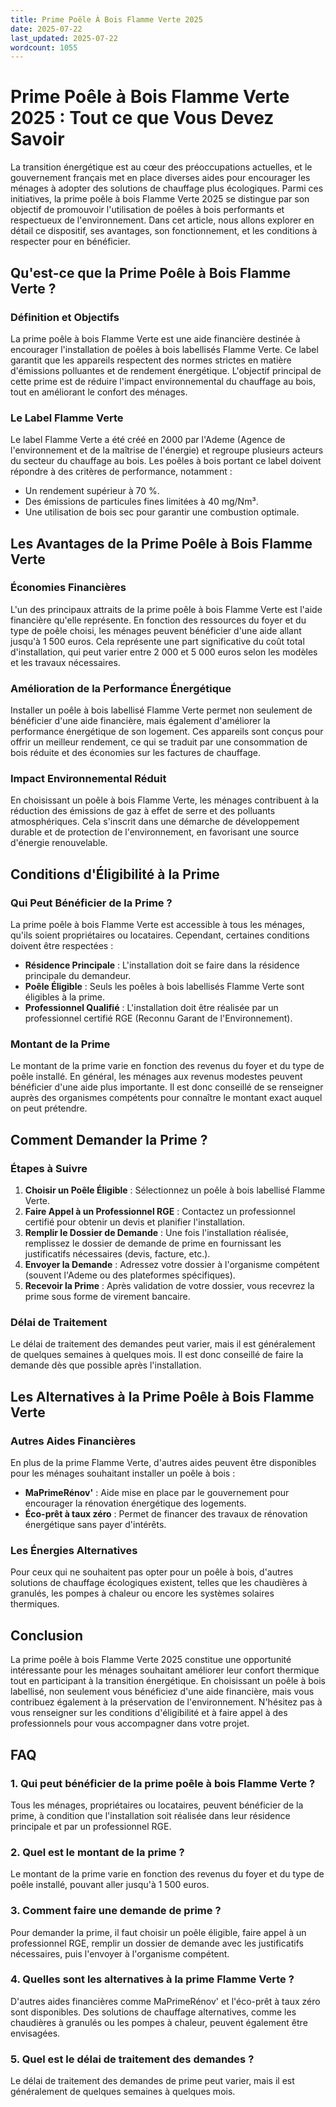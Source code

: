 ```yaml
---
title: Prime Poêle À Bois Flamme Verte 2025
date: 2025-07-22
last_updated: 2025-07-22
wordcount: 1055
---
```


# Prime Poêle à Bois Flamme Verte 2025 : Tout ce que Vous Devez Savoir

La transition énergétique est au cœur des préoccupations actuelles, et le gouvernement français met en place diverses aides pour encourager les ménages à adopter des solutions de chauffage plus écologiques. Parmi ces initiatives, la prime poêle à bois Flamme Verte 2025 se distingue par son objectif de promouvoir l'utilisation de poêles à bois performants et respectueux de l'environnement. Dans cet article, nous allons explorer en détail ce dispositif, ses avantages, son fonctionnement, et les conditions à respecter pour en bénéficier.

## Qu'est-ce que la Prime Poêle à Bois Flamme Verte ?

### Définition et Objectifs

La prime poêle à bois Flamme Verte est une aide financière destinée à encourager l'installation de poêles à bois labellisés Flamme Verte. Ce label garantit que les appareils respectent des normes strictes en matière d'émissions polluantes et de rendement énergétique. L'objectif principal de cette prime est de réduire l'impact environnemental du chauffage au bois, tout en améliorant le confort des ménages.

### Le Label Flamme Verte

Le label Flamme Verte a été créé en 2000 par l'Ademe (Agence de l'environnement et de la maîtrise de l'énergie) et regroupe plusieurs acteurs du secteur du chauffage au bois. Les poêles à bois portant ce label doivent répondre à des critères de performance, notamment :

- Un rendement supérieur à 70 %.
- Des émissions de particules fines limitées à 40 mg/Nm³.
- Une utilisation de bois sec pour garantir une combustion optimale.

## Les Avantages de la Prime Poêle à Bois Flamme Verte

### Économies Financières

L'un des principaux attraits de la prime poêle à bois Flamme Verte est l'aide financière qu'elle représente. En fonction des ressources du foyer et du type de poêle choisi, les ménages peuvent bénéficier d'une aide allant jusqu'à 1 500 euros. Cela représente une part significative du coût total d'installation, qui peut varier entre 2 000 et 5 000 euros selon les modèles et les travaux nécessaires.

### Amélioration de la Performance Énergétique

Installer un poêle à bois labellisé Flamme Verte permet non seulement de bénéficier d'une aide financière, mais également d'améliorer la performance énergétique de son logement. Ces appareils sont conçus pour offrir un meilleur rendement, ce qui se traduit par une consommation de bois réduite et des économies sur les factures de chauffage.

### Impact Environnemental Réduit

En choisissant un poêle à bois Flamme Verte, les ménages contribuent à la réduction des émissions de gaz à effet de serre et des polluants atmosphériques. Cela s'inscrit dans une démarche de développement durable et de protection de l'environnement, en favorisant une source d'énergie renouvelable.

## Conditions d'Éligibilité à la Prime

### Qui Peut Bénéficier de la Prime ?

La prime poêle à bois Flamme Verte est accessible à tous les ménages, qu'ils soient propriétaires ou locataires. Cependant, certaines conditions doivent être respectées :

- **Résidence Principale** : L'installation doit se faire dans la résidence principale du demandeur.
- **Poêle Éligible** : Seuls les poêles à bois labellisés Flamme Verte sont éligibles à la prime.
- **Professionnel Qualifié** : L'installation doit être réalisée par un professionnel certifié RGE (Reconnu Garant de l'Environnement).

### Montant de la Prime

Le montant de la prime varie en fonction des revenus du foyer et du type de poêle installé. En général, les ménages aux revenus modestes peuvent bénéficier d'une aide plus importante. Il est donc conseillé de se renseigner auprès des organismes compétents pour connaître le montant exact auquel on peut prétendre.

## Comment Demander la Prime ?

### Étapes à Suivre

1. **Choisir un Poêle Éligible** : Sélectionnez un poêle à bois labellisé Flamme Verte.
2. **Faire Appel à un Professionnel RGE** : Contactez un professionnel certifié pour obtenir un devis et planifier l'installation.
3. **Remplir le Dossier de Demande** : Une fois l'installation réalisée, remplissez le dossier de demande de prime en fournissant les justificatifs nécessaires (devis, facture, etc.).
4. **Envoyer la Demande** : Adressez votre dossier à l'organisme compétent (souvent l'Ademe ou des plateformes spécifiques).
5. **Recevoir la Prime** : Après validation de votre dossier, vous recevrez la prime sous forme de virement bancaire.

### Délai de Traitement

Le délai de traitement des demandes peut varier, mais il est généralement de quelques semaines à quelques mois. Il est donc conseillé de faire la demande dès que possible après l'installation.

## Les Alternatives à la Prime Poêle à Bois Flamme Verte

### Autres Aides Financières

En plus de la prime Flamme Verte, d'autres aides peuvent être disponibles pour les ménages souhaitant installer un poêle à bois :

- **MaPrimeRénov'** : Aide mise en place par le gouvernement pour encourager la rénovation énergétique des logements.
- **Éco-prêt à taux zéro** : Permet de financer des travaux de rénovation énergétique sans payer d'intérêts.

### Les Énergies Alternatives

Pour ceux qui ne souhaitent pas opter pour un poêle à bois, d'autres solutions de chauffage écologiques existent, telles que les chaudières à granulés, les pompes à chaleur ou encore les systèmes solaires thermiques.

## Conclusion

La prime poêle à bois Flamme Verte 2025 constitue une opportunité intéressante pour les ménages souhaitant améliorer leur confort thermique tout en participant à la transition énergétique. En choisissant un poêle à bois labellisé, non seulement vous bénéficiez d'une aide financière, mais vous contribuez également à la préservation de l'environnement. N'hésitez pas à vous renseigner sur les conditions d'éligibilité et à faire appel à des professionnels pour vous accompagner dans votre projet.

## FAQ

### 1. Qui peut bénéficier de la prime poêle à bois Flamme Verte ?

Tous les ménages, propriétaires ou locataires, peuvent bénéficier de la prime, à condition que l'installation soit réalisée dans leur résidence principale et par un professionnel RGE.

### 2. Quel est le montant de la prime ?

Le montant de la prime varie en fonction des revenus du foyer et du type de poêle installé, pouvant aller jusqu'à 1 500 euros.

### 3. Comment faire une demande de prime ?

Pour demander la prime, il faut choisir un poêle éligible, faire appel à un professionnel RGE, remplir un dossier de demande avec les justificatifs nécessaires, puis l'envoyer à l'organisme compétent.

### 4. Quelles sont les alternatives à la prime Flamme Verte ?

D'autres aides financières comme MaPrimeRénov' et l'éco-prêt à taux zéro sont disponibles. Des solutions de chauffage alternatives, comme les chaudières à granulés ou les pompes à chaleur, peuvent également être envisagées.

### 5. Quel est le délai de traitement des demandes ?

Le délai de traitement des demandes de prime peut varier, mais il est généralement de quelques semaines à quelques mois.